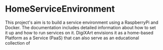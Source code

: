 # HomeServiceEnvironment
This project's aim is to build a service environment using a RaspberryPi and Docker. The documentation includes detailed information about how to set it up and how to run services on it. DigiXArt envisions it as a home-based Platform as a Service (PaaS) that can also serve as an educational collection of